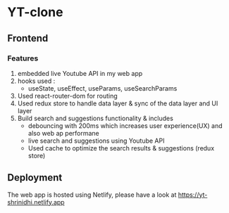 # YT-clone

## Frontend

### Features
1. embedded live Youtube API in my web app
2. hooks used :
   - useState, useEffect, useParams, useSearchParams 
2. Used react-router-dom for routing
3. Used redux store to handle data layer & sync of the data layer and UI layer
4. Build search and suggestions functionality & includes
    -  debouncing with 200ms which increases user experience(UX) and also web ap performane
    -  live search and suggestions using Youtube API
    -  Used cache to optimize the search results & suggestions (redux store)

## Deployment 
The web app is hosted using Netlify, please have a look at https://yt-shrinidhi.netlify.app
